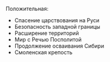 Положительная:
- Спасение царствования на Руси
- Безопасность западной границы
- Расширение территорий
- Мир с Речью Посполитой
- Продолжение осваивания Сибири
- Смоленская крепость